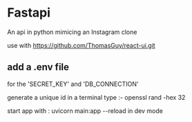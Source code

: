# Fastapi

An api in python mimicing an Instagram clone

use with <https://github.com/ThomasGuy/react-ui.git>

## add a .env file

for the 'SECRET_KEY' and 'DB_CONNECTION'

generate a unique id in a terminal type :- openssl rand -hex 32

start app with : uvicorn main:app --reload in dev mode
